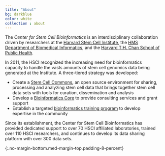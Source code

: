 ```yaml
---
title: "About"
bg: darkblue
color: white
collection : about
---
```


The *Center for Stem Cell Bioinformatics* is an interdisciplinary collaboration driven by researchers at the 
[Harvard Stem Cell Institute](https://hsci.harvard.edu), the
[HMS Department of Biomedical Informatics](https://dbmi.hms.harvard.edu/about-us), and the [Harvard T.H. Chan School of Public Health](https://www.hsph.harvard.edu/).

In 2011, the HSCI recognized the increasing need for bioinformatics capacity to handle the vasts amounts of stem cell genomics data being generated at the Institute. A three-tiered strategy was developed:

* Create a [Stem Cell Commons](http://beta.stemcellcommons.org), an open source environment for sharing, processing and analyzing stem cell data that brings together stem cell data sets with tools for curation, dissemination and analysis
* Develop a [Bioinformatics Core](../consulting) to provide consulting services and grant support 
* Establish a targeted [bioinformatics training program](../training) to develop expertise in the community

Since its establishment, the Center for Stem Cell Bioinformatics has provided dedicated support to over 70 HSCI affiliated laboratories, trained over 110 HSCI researchers, and continues to develop its data sharing platform with over 300 data sets.


{:.no-margin-bottom.med-margin-top.padding-8-percent}